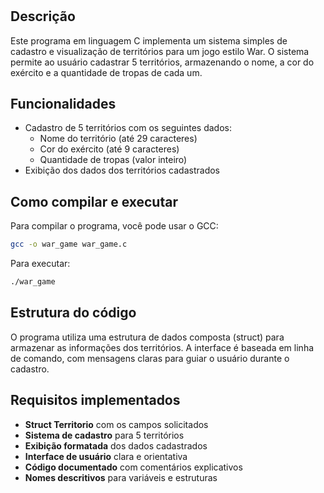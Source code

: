 #  

## Descrição

Este programa em linguagem C implementa um sistema simples de cadastro e visualização de territórios para um jogo estilo War. O sistema permite ao usuário cadastrar 5 territórios, armazenando o nome, a cor do exército e a quantidade de tropas de cada um.

## Funcionalidades

- Cadastro de 5 territórios com os seguintes dados:
  - Nome do território (até 29 caracteres)
  - Cor do exército (até 9 caracteres)
  - Quantidade de tropas (valor inteiro)
- Exibição dos dados dos territórios cadastrados

## Como compilar e executar

Para compilar o programa, você pode usar o GCC:

```bash
gcc -o war_game war_game.c
```

Para executar:

```bash
./war_game
```

## Estrutura do código

O programa utiliza uma estrutura de dados composta (struct) para armazenar as informações dos territórios. A interface é baseada em linha de comando, com mensagens claras para guiar o usuário durante o cadastro.

## Requisitos implementados

- **Struct Territorio** com os campos solicitados
- **Sistema de cadastro** para 5 territórios
- **Exibição formatada** dos dados cadastrados
- **Interface de usuário** clara e orientativa
- **Código documentado** com comentários explicativos
- **Nomes descritivos** para variáveis e estruturas

